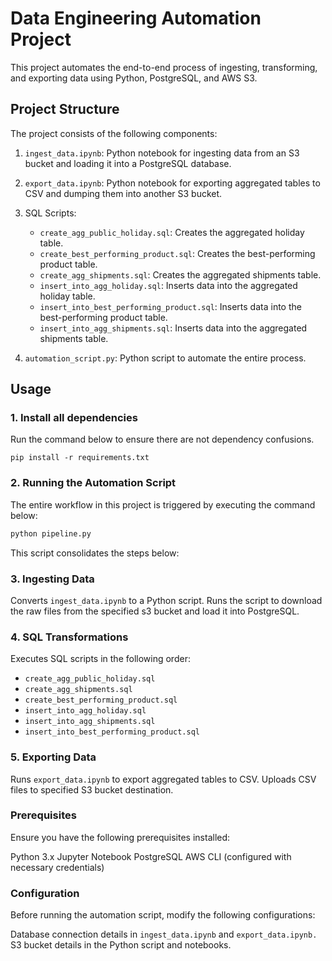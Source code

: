 # Data Engineering Automation Project

This project automates the end-to-end process of ingesting, transforming, and exporting data using Python, PostgreSQL, and AWS S3.

## Project Structure

The project consists of the following components:

1. `ingest_data.ipynb`: Python notebook for ingesting data from an S3 bucket and loading it into a PostgreSQL database.
2. `export_data.ipynb`: Python notebook for exporting aggregated tables to CSV and dumping them into another S3 bucket.
3. SQL Scripts:
   - `create_agg_public_holiday.sql`: Creates the aggregated holiday table.
   - `create_best_performing_product.sql`: Creates the best-performing product table.
   - `create_agg_shipments.sql`: Creates the aggregated shipments table.
   - `insert_into_agg_holiday.sql`: Inserts data into the aggregated holiday table.
   - `insert_into_best_performing_product.sql`: Inserts data into the best-performing product table.
   - `insert_into_agg_shipments.sql`: Inserts data into the aggregated shipments table.

4. `automation_script.py`: Python script to automate the entire process.

## Usage

### 1. Install all dependencies
Run the command below to ensure there are not dependency confusions.

`pip install -r requirements.txt`

### 2. Running the Automation Script

The entire workflow in this project is triggered by executing the command below:

```bash
python pipeline.py
```

This script consolidates the steps below:

### 3. Ingesting Data
Converts `ingest_data.ipynb` to a Python script.
Runs the script to download the raw files from the specified s3 bucket and load it into PostgreSQL.

### 4. SQL Transformations
Executes SQL scripts in the following order:
- `create_agg_public_holiday.sql`
- `create_agg_shipments.sql`
- `create_best_performing_product.sql`
- `insert_into_agg_holiday.sql`
- `insert_into_agg_shipments.sql`
- `insert_into_best_performing_product.sql`

### 5. Exporting Data
Runs `export_data.ipynb` to export aggregated tables to CSV.
Uploads CSV files to specified S3 bucket destination.

### Prerequisites
Ensure you have the following prerequisites installed:

Python 3.x
Jupyter Notebook
PostgreSQL
AWS CLI (configured with necessary credentials)

### Configuration
Before running the automation script, modify the following configurations:

Database connection details in `ingest_data.ipynb` and `export_data.ipynb.`
S3 bucket details in the Python script and notebooks.
